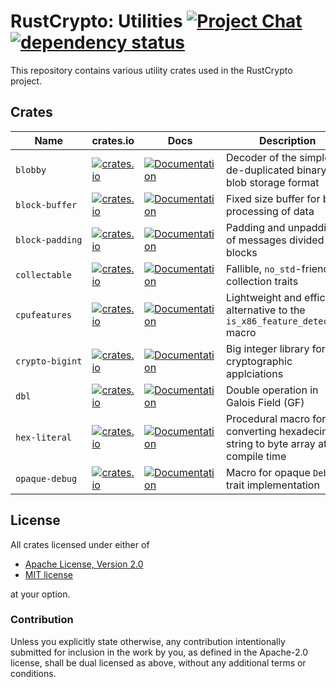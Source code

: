 # RustCrypto: Utilities [![Project Chat][chat-image]][chat-link] [![dependency status][deps-image]][deps-link]

This repository contains various utility crates used in the RustCrypto project.

## Crates

| Name | crates.io | Docs | Description |
|------|-----------|------|--------------|
| `blobby` | [![crates.io](https://img.shields.io/crates/v/blobby.svg)](https://crates.io/crates/blobby) | [![Documentation](https://docs.rs/blobby/badge.svg)](https://docs.rs/blobby) | Decoder of the simple de-duplicated binary blob storage format |
| `block-buffer` | [![crates.io](https://img.shields.io/crates/v/block-buffer.svg)](https://crates.io/crates/block-buffer) | [![Documentation](https://docs.rs/block-buffer/badge.svg)](https://docs.rs/block-buffer) | Fixed size buffer for block processing of data |
| `block‑padding` | [![crates.io](https://img.shields.io/crates/v/block-padding.svg)](https://crates.io/crates/block-padding) | [![Documentation](https://docs.rs/block-padding/badge.svg)](https://docs.rs/block-padding) | Padding and unpadding of messages divided into blocks |
| `collectable` | [![crates.io](https://img.shields.io/crates/v/collectable.svg)](https://crates.io/crates/collectable) | [![Documentation](https://docs.rs/collectable/badge.svg)](https://docs.rs/collectable) | Fallible, `no_std`-friendly collection traits |
| `cpufeatures` | [![crates.io](https://img.shields.io/crates/v/cpufeatures.svg)](https://crates.io/crates/cpufeatures) | [![Documentation](https://docs.rs/cpufeatures/badge.svg)](https://docs.rs/cpufeatures) | Lightweight and efficient alternative to the `is_x86_feature_detected!` macro |
| `crypto‑bigint` | [![crates.io](https://img.shields.io/crates/v/crypto-bigint.svg)](https://crates.io/crates/crypto-bigint) | [![Documentation](https://docs.rs/crypto-bigint/badge.svg)](https://docs.rs/crypto-bigint) | Big integer library for cryptographic applciations |
| `dbl` | [![crates.io](https://img.shields.io/crates/v/dbl.svg)](https://crates.io/crates/dbl) | [![Documentation](https://docs.rs/dbl/badge.svg)](https://docs.rs/dbl) | Double operation in Galois Field (GF) |
| `hex-literal` | [![crates.io](https://img.shields.io/crates/v/hex-literal.svg)](https://crates.io/crates/hex-literal) | [![Documentation](https://docs.rs/hex-literal/badge.svg)](https://docs.rs/hex-literal) | Procedural macro for converting hexadecimal string to byte array at compile time |
| `opaque-debug` | [![crates.io](https://img.shields.io/crates/v/opaque-debug.svg)](https://crates.io/crates/opaque-debug) | [![Documentation](https://docs.rs/opaque-debug/badge.svg)](https://docs.rs/opaque-debug) | Macro for opaque `Debug` trait implementation |

## License

All crates licensed under either of

 * [Apache License, Version 2.0](http://www.apache.org/licenses/LICENSE-2.0)
 * [MIT license](http://opensource.org/licenses/MIT)

at your option.

### Contribution

Unless you explicitly state otherwise, any contribution intentionally submitted
for inclusion in the work by you, as defined in the Apache-2.0 license, shall be
dual licensed as above, without any additional terms or conditions.

[//]: # (badges)

[chat-image]: https://img.shields.io/badge/zulip-join_chat-blue.svg
[chat-link]: https://rustcrypto.zulipchat.com/#narrow/stream/260052-utils
[deps-image]: https://deps.rs/repo/github/RustCrypto/utils/status.svg
[deps-link]: https://deps.rs/repo/github/RustCrypto/utils
